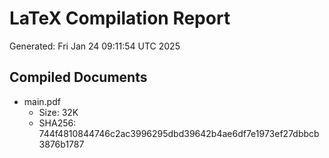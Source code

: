 # LaTeX Compilation Report
Generated: Fri Jan 24 09:11:54 UTC 2025
## Compiled Documents
- main.pdf
  - Size: 32K
  - SHA256: 744f4810844746c2ac3996295dbd39642b4ae6df7e1973ef27dbbcb3876b1787
